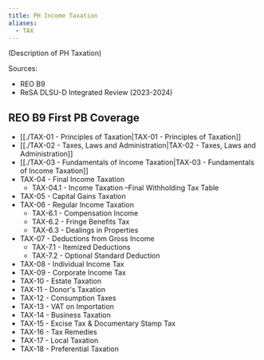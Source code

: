 ```yaml
---
title: PH Income Taxation
aliases:
  - TAX
---
```


(Description of PH Taxation)

Sources:
- REO B9
- ReSA DLSU-D Integrated Review (2023-2024)

## REO B9 First PB Coverage

- [[./TAX-01 - Principles of Taxation|TAX-01 - Principles of Taxation]]
- [[./TAX-02 - Taxes, Laws and Administration|TAX-02 - Taxes, Laws and Administration]]
- [[./TAX-03 - Fundamentals of Income Taxation|TAX-03 - Fundamentals of Income Taxation]]
- TAX-04 - Final Income Taxation
	- TAX-04.1 - Income Taxation –Final Withholding Tax Table
- TAX-05 - Capital Gains Taxation
- TAX-06 - Regular Income Taxation
	- TAX-6.1 - Compensation Income
	- TAX-6.2 - Fringe Benefits Tax
	- TAX-6.3 - Dealings in Properties
- TAX-07 - Deductions from Gross Income
	- TAX-7.1 - Itemized Deductions
	- TAX-7.2 - Optional Standard Deduction
- TAX-08 - Individual Income Tax
- TAX-09 - Corporate Income Tax
- TAX-10 - Estate Taxation
- TAX-11 - Donor's Taxation
- TAX-12 - Consumption Taxes
- TAX-13 - VAT on Importation
- TAX-14 - Business Taxation
- TAX-15 - Excise Tax & Documentary Stamp Tax
- TAX-16 - Tax Remedies
- TAX-17 - Local Taxation
- TAX-18 - Preferential Taxation

